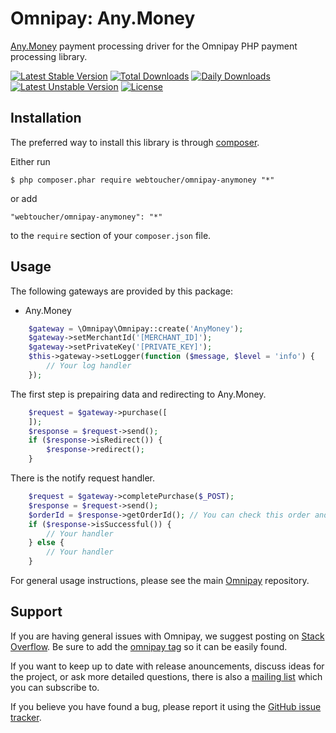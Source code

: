# Omnipay: Any.Money
[Any.Money](https://any.money) payment processing driver for the Omnipay PHP payment processing library.

[![Latest Stable Version](https://poser.pugx.org/webtoucher/omnipay-anymoney/v/stable)](https://packagist.org/packages/webtoucher/omnipay-anymoney)
[![Total Downloads](https://poser.pugx.org/webtoucher/omnipay-anymoney/downloads)](https://packagist.org/packages/webtoucher/omnipay-anymoney)
[![Daily Downloads](https://poser.pugx.org/webtoucher/omnipay-anymoney/d/daily)](https://packagist.org/packages/webtoucher/omnipay-anymoney)
[![Latest Unstable Version](https://poser.pugx.org/webtoucher/omnipay-anymoney/v/unstable)](https://packagist.org/packages/webtoucher/omnipay-anymoney)
[![License](https://poser.pugx.org/webtoucher/omnipay-anymoney/license)](https://packagist.org/packages/webtoucher/omnipay-anymoney)

## Installation

The preferred way to install this library is through [composer](http://getcomposer.org/download/).

Either run

```
$ php composer.phar require webtoucher/omnipay-anymoney "*"
```

or add

```
"webtoucher/omnipay-anymoney": "*"
```

to the ```require``` section of your `composer.json` file.

## Usage

The following gateways are provided by this package:

* Any.Money

```php
    $gateway = \Omnipay\Omnipay::create('AnyMoney');
    $gateway->setMerchantId('[MERCHANT_ID]');
    $gateway->setPrivateKey('[PRIVATE_KEY]');
    $this->gateway->setLogger(function ($message, $level = 'info') {
        // Your log handler
    });
```

The first step is prepairing data and redirecting to Any.Money.

```php
    $request = $gateway->purchase([
    ]);
    $response = $request->send();
    if ($response->isRedirect()) {
        $response->redirect();
    }
```

There is the notify request handler.

```php
    $request = $gateway->completePurchase($_POST);
    $response = $request->send();
    $orderId = $response->getOrderId(); // You can check this order and mark it as paid or failed.
    if ($response->isSuccessful()) {
        // Your handler
    } else {
        // Your handler
    }
```

For general usage instructions, please see the main [Omnipay](https://github.com/thephpleague/omnipay)
repository.

## Support

If you are having general issues with Omnipay, we suggest posting on
[Stack Overflow](http://stackoverflow.com/). Be sure to add the
[omnipay tag](http://stackoverflow.com/questions/tagged/omnipay) so it can be easily found.

If you want to keep up to date with release anouncements, discuss ideas for the project,
or ask more detailed questions, there is also a [mailing list](https://groups.google.com/forum/#!forum/omnipay) which
you can subscribe to.

If you believe you have found a bug, please report it using the [GitHub issue tracker](https://github.com/webtoucher/omnipay-anymoney/issues).
